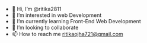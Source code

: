 - 👋 Hi, I’m @ritika2811
- 👀 I’m interested in web Development
- 🌱 I’m currently learning Front-End Web Development
- 💞️ I’m looking to collaborate 
- 📫 How to reach me ritikaojha721@gmail.com


<!---
ritika2811/ritika2811 is a ✨ special ✨ repository because its `README.md` (this file) appears on your GitHub profile.
You can click the Preview link to take a look at your changes.
--->
